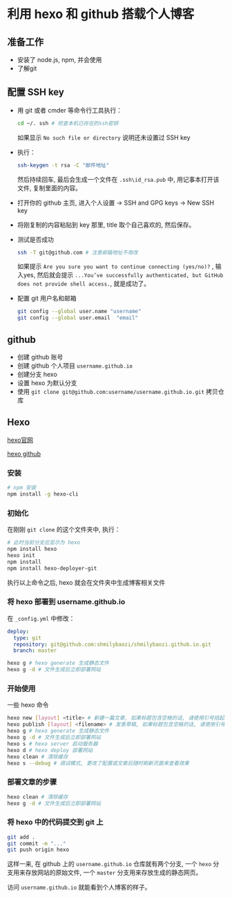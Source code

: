# 利用 hexo 和 github 搭载个人博客

## 准备工作

- 安装了 node.js, npm, 并会使用
- 了解git

## 配置 SSH key

- 用 git 或者 cmder 等命令行工具执行：

  ```bash
  cd ~/. ssh # 检查本机已存在的ssh密钥
  ```

  如果显示 `No such file or directory` 说明还未设置过 SSH key

- 执行：

  ```bash
  ssh-keygen -t rsa -C "邮件地址"
  ```

  然后持续回车, 最后会生成一个文件在 `.ssh\id_rsa.pub` 中, 用记事本打开该文件, 复制里面的内容。

- 打开你的 github 主页, 进入个人设置 -> SSH and GPG keys -> New SSH key
- 将刚复制的内容粘贴到 key 那里, title 取个自己喜欢的, 然后保存。
- 测试是否成功

  ```bash
  ssh -T git@github.com # 注意邮箱地址不用改
  ```

  如果提示 `Are you sure you want to continue connecting (yes/no)?` , 输入yes, 然后就会提示 `...You’ve successfully authenticated, but GitHub does not provide shell access.`, 就是成功了。

- 配置 git 用户名和邮箱

  ```bash
  git config --global user.name "username"
  git config --global user.email  "email"
  ```

## github

- 创建 github 账号
- 创建 github 个人项目 `username.github.io`
- 创建分支 hexo
- 设置 hexo 为默认分支
- 使用 `git clone git@github.com:username/username.github.io.git` 拷贝仓库

## Hexo

[hexo官网](http://hexo.io)

[hexo github](https://github.com/hexojs/hexo)

### 安装

```bash
# npm 安装
npm install -g hexo-cli
```

### 初始化

在刚刚 `git clone` 的这个文件夹中, 执行：

```bash
# 此时当前分支应显示为 hexo
npm install hexo
hexo init
npm install
npm install hexo-deployer-git
```

执行以上命令之后, hexo 就会在文件夹中生成博客相关文件

### 将 hexo 部署到 username.github.io

在 `_config.yml` 中修改：

```yml
deploy:
  type: git
  repository: git@github.com:shmilybaozi/shmilybaozi.github.io.git
  branch: master
```

```bash
hexo g # hexo generate 生成静态文件
hexo g -d # 文件生成后立即部署网站
```

### 开始使用

一些 hexo 命令

```bash
hexo new [layout] <title> # 新建一篇文章, 如果标题包含空格的话, 请使用引号括起来。layout 为 draft 即为草稿
hexo publish [layout] <filename> # 发表草稿, 如果标题包含空格的话, 请使用引号括起来。
hexo g # hexo generate 生成静态文件
hexo g -d # 文件生成后立即部署网站
hexo s # hexo server 启动服务器
hexo d # hexo deploy 部署网站
hexo clean # 清除缓存
hexo s --debug # 调试模式, 更改了配置或文章后随时刷新页面来查看效果
```

### 部署文章的步骤

```bash
hexo clean # 清除缓存
hexo g -d # 文件生成后立即部署网站
```

### 将 hexo 中的代码提交到 git 上

```bash
git add .
git commit -m "..."
git push origin hexo
```

这样一来, 在 github 上的 `username.github.io` 仓库就有两个分支, 一个 `hexo` 分支用来存放网站的原始文件, 一个 `master` 分支用来存放生成的静态网页。

访问 `username.github.io` 就能看到个人博客的样子。